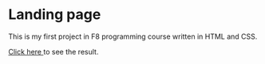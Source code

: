 # Landing page 
<p>This is my first project in F8 programming course written in HTML and CSS.</p>
<p><a href="https://truongletrule.github.io/F8-Project1/" target="_blank">Click here </a> to see the result.</p>
